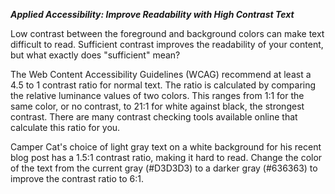 ***Applied Accessibility: Improve Readability with High Contrast Text***

Low contrast between the foreground and background colors can make text difficult to read. Sufficient contrast improves the readability of your content, but what exactly does "sufficient" mean?

The Web Content Accessibility Guidelines (WCAG) recommend at least a 4.5 to 1 contrast ratio for normal text. The ratio is calculated by comparing the relative luminance values of two colors. This ranges from 1:1 for the same color, or no contrast, to 21:1 for white against black, the strongest contrast. There are many contrast checking tools available online that calculate this ratio for you.


Camper Cat's choice of light gray text on a white background for his recent blog post has a 1.5:1 contrast ratio, making it hard to read. Change the color of the text from the current gray (#D3D3D3) to a darker gray (#636363) to improve the contrast ratio to 6:1.
